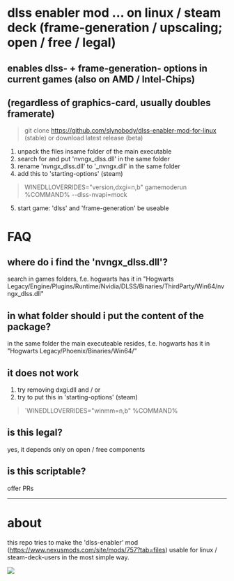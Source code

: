 # dlss enabler mod ... on linux / steam deck (frame-generation / upscaling; open / free / legal)
## enables dlss- + frame-generation- options in current games (also on AMD / Intel-Chips)
## (regardless of graphics-card, usually doubles framerate)

> git clone https://github.com/slynobody/dlss-enabler-mod-for-linux (stable)
or download latest release (beta)

1. unpack the files insame folder of the main executable
2. search for and put 'nvngx_dlss.dll' in the same folder
3. rename 'nvngx_dlss.dll' to '_nvngx.dll' in the same folder
4. add this to 'starting-options' (steam)
> WINEDLLOVERRIDES="version,dxgi=n,b" gamemoderun %COMMAND%  --dlss-nvapi=mock
5. start game: 'dlss' and 'frame-generation' be useable


# FAQ
## where do i find the 'nvngx_dlss.dll'?
search in games folders, f.e. hogwarts has it in "Hogwarts Legacy/Engine/Plugins/Runtime/Nvidia/DLSS/Binaries/ThirdParty/Win64/nvngx_dlss.dll"

## in what folder should i put the content of the package?
in the same folder the main executeable resides, f.e. hogwarts has it in "Hogwarts Legacy/Phoenix/Binaries/Win64/"

## it does not work
1. try removing dxgi.dll and / or
2. try to put this in 'starting-options' (steam)
> `WINEDLLOVERRIDES="winmm=n,b" %COMMAND%

## is this legal?
yes, it depends only on open / free components

## is this scriptable?
offer PRs

----
# about
this repo tries to make the 'dlss-enabler' mod (https://www.nexusmods.com/site/mods/757?tab=files) usable for linux / steam-deck-users in the most simple way.

<a href="https://artsandculture.google.com/experiment/viola-the-bird/nAEJVwNkp-FnrQ?cp=e30."><img src="https://images.pling.com/img/00/00/78/78/79/2160403/proxy-image1.jpeg"/></a>
